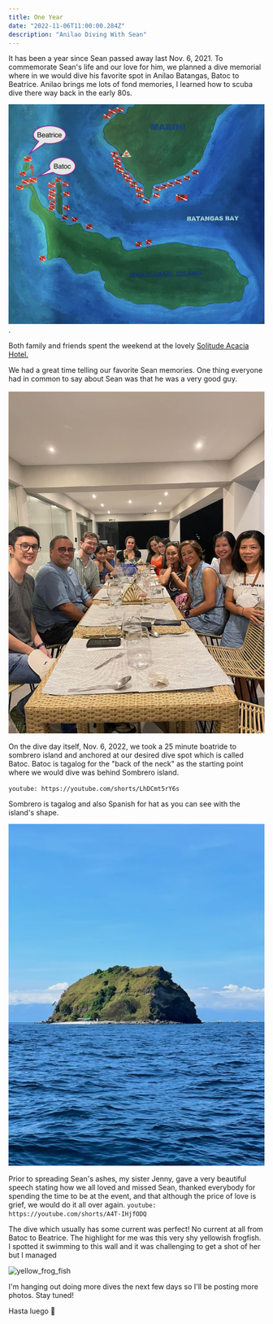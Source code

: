 ```yaml
---
title: One Year
date: "2022-11-06T11:00:00.284Z"
description: "Anilao Diving With Sean"
---
```


It has been a year since Sean passed away last Nov. 6, 2021. To commemorate Sean's life and our love for him, we planned a dive memorial where in we would dive his favorite spot in Anilao Batangas, Batoc to Beatrice. Anilao brings me lots of fond memories, I learned how to scuba dive there way back in the early 80s.

![Anilao Batangas](./anilao-dive-sites.jpg).

Both family and friends spent the weekend at the lovely <a href="https://solitude.world/about-solitude-acacia/" target="_blank">Solitude Acacia Hotel.</a>

We had a great time telling our favorite Sean memories. One thing everyone had in common to say about Sean was that he was a very good guy.
<br/><br/>
<img src="./sean-friends.JPG" alt="friends dinner table" width="600"/>
<br>

On the dive day itself, Nov. 6, 2022, we took a 25 minute boatride to sombrero island
and anchored at our desired dive spot which is called Batoc. Batoc is tagalog for the "back of the neck" as the starting point where we would dive was behind Sombrero island.

`youtube: https://youtube.com/shorts/LhDCmt5rY6s`
<br>

Sombrero is tagalog and also Spanish for hat as you can see with the island's shape.
<br>

<img src="./sombrero.jpg" alt="island" width="600"><br>

Prior to spreading Sean's ashes, my sister Jenny, gave a very beautiful speech stating how we all loved and missed Sean, thanked everybody for spending the time to be at the event, and that although the price of love is grief, we would do it all over again.
`youtube: https://youtube.com/shorts/A4T-IHjfODQ`

The dive which usually has some current was perfect! No current at all from Batoc to Beatrice. The highlight for me was this very shy yellowish frogfish. I spotted it swimming to this wall and it was challenging to get a shot of her but I managed

![yellow_frog_fish](./yellow-frog-fish.jpg)

I'm hanging out doing more dives the next few days so I'll be posting more photos. Stay tuned!

Hasta luego :wave:
